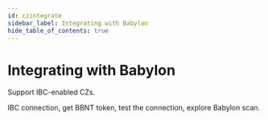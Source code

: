 ```yaml
---
id: czintegrate
sidebar_label: Integrating with Babylon
hide_table_of_contents: true
---
```


# Integrating with Babylon

Support IBC-enabled CZs.


IBC connection, get BBNT token, test the connection, explore Babylon scan.